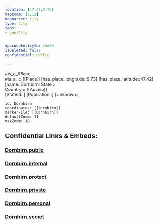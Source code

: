```yaml
---
location: [47.42,9.73] 
mapzoom: [7,12] 
mapmarker: city 
type: City
tags:
- geo/City


SpocWebEntityId: 29850
isDeleted: false
confidential: public

---
```

#is_a_/Place  
#is_a_ :: [[Place]] 
[has_place_longitude::9.73] 
[has_place_latitude::47.42] 
[name::Dornbirn] 
State ::  
Country :: [[Austria]]  
[StateId::] 
[Population::] 
[Unknown::] 


```leaflet
id: Dornbirn
coordinates: [[Dornbirn]] 
markerFile: [[Dornbirn]] 
defaultZoom: 11 
maxZoom: 18
```


## Confidential Links & Embeds: 

### [Dornbirn.public](/_public/\Earth\Continent\Europe\Europe~Central\Austria\Austrias_States\Vorarlberg\CityDornbirn.public.md) 

### [Dornbirn.internal](/_internal/\Earth\Continent\Europe\Europe~Central\Austria\Austrias_States\Vorarlberg\CityDornbirn.internal.md) 

### [Dornbirn.protect](/_protect/\Earth\Continent\Europe\Europe~Central\Austria\Austrias_States\Vorarlberg\CityDornbirn.protect.md) 

### [Dornbirn.private](/_private/\Earth\Continent\Europe\Europe~Central\Austria\Austrias_States\Vorarlberg\CityDornbirn.private.md) 

### [Dornbirn.personal](/_personal/\Earth\Continent\Europe\Europe~Central\Austria\Austrias_States\Vorarlberg\CityDornbirn.personal.md) 

### [Dornbirn.secret](/_secret/\Earth\Continent\Europe\Europe~Central\Austria\Austrias_States\Vorarlberg\CityDornbirn.secret.md)

